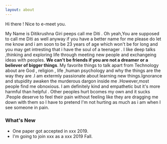 ```yaml
---
layout: about
---
```


Hi there ! Nice to e-meet you.

My Name is Ditikrushna Giri peeps call me Diti . Oh yeah,You are supposed to call me Diti as well anyway if you have a better name for me please do let me know and i am soon to be 23 years of age which won't be for long and you may get intresting that i have the soul of a teenager . I like deep talks ,thinking and exploring life through meeting  new people and exchangeing ideas with peoples. **We can't be friends if you are not a dreamer or a believer of bigger things**. My favorite things to talk apart from Technology about are God , religion , life ,human psychology and why the things are the way they are .I am extermly passionate about learning new things.Ignorance and stupidity awaken the murderous dargon inside me .However,most people find me obnoxious. I am definitely kind and empathetic but it's more harmful than helpful . Other peoples hurt bcomes my own and it sucks .People deserve to feel their pain without feeling like they are dragging me down with them so I have to pretend I'm not hurting as much as i am when I see someone in pain. 
### What's New

- One paper got accepted in xxx 2019.
- I'm going to join xxx as a xxx 2019 Fall.
